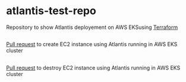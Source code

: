 # atlantis-test-repo
Repository to show Atlantis deployement on AWS EKSusing [Terraform](https://github.com/Narunas-K/atlantis-eks-terraform-setup)

##
[Pull request](https://github.com/Narunas-K/atlantis-test-repo/pull/1) to create EC2 instance using Atlantis running in AWS EKS cluster

##
[Pull request](https://github.com/Narunas-K/atlantis-test-repo/pull/2) to destroy EC2 instance using Atlantis running in AWS EKS cluster
